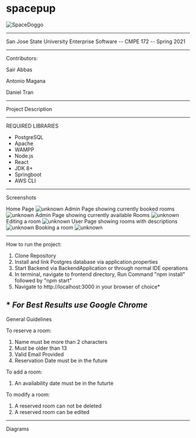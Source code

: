 
# spacepup
![SpaceDoggo](https://user-images.githubusercontent.com/39139814/117551180-4d16f600-aff9-11eb-8dc6-f20cf144ce1f.png)

------------------------------------------------------------------
San Jose State University
Enterprise Software -- CMPE 172 -- Spring 2021

------------------------------------------------------------------
Contributors:

Sair Abbas

Antonio Magana

Daniel Tran

------------------------------------------------------------------
Project Description


------------------------------------------------------------------
REQUIRED LIBRARIES
- PostgreSQL
- Apache
- WAMPP
- Node.js
- React
- JDK 8+
- Springboot
- AWS CLI 

------------------------------------------------------------------
Screenshots

Home Page
![unknown](https://user-images.githubusercontent.com/39139814/117719341-217b4380-b192-11eb-9f6b-06dea482f66b.png)
Admin Page showing currently booked rooms
![unknown](https://user-images.githubusercontent.com/39139814/117719437-3eb01200-b192-11eb-9094-26ae60c5390b.png)
Admin Page showing currently available Rooms
![unknown](https://user-images.githubusercontent.com/39139814/117719490-4e2f5b00-b192-11eb-94b1-0af236bcf2c7.png)
Editing a room
![unknown](https://user-images.githubusercontent.com/39139814/117719548-6010fe00-b192-11eb-8a72-98f408b5e944.png)
User Page showing rooms with descriptions
![unknown](https://user-images.githubusercontent.com/39139814/117719589-6c955680-b192-11eb-9027-f88d064e7d2c.png)
Booking a room
![unknown](https://user-images.githubusercontent.com/39139814/117719631-77e88200-b192-11eb-83a2-775c6b32fa7a.png)


------------------------------------------------------------------
How to run the project:

1) Clone Repository
2) Install and link Postgres database via application.properties
3) Start Backend via BackendApplication or through normal IDE operations
4) In terminal, navigate to frontend directory, Run Command "npm install" followed by "npm start"
5) Navigate to http://localhost:3000 in your browser of choice*

\* *For Best Results use Google Chrome*
------------------------------------------------------------------
General Guidelines


To reserve a room:
1) Name must be more than 2 characters
2) Must be older than 13
3) Valid Email Provided
4) Reservation Date must be in the future

To add a room:
1) An availability date must be in the futurte

To modify a room:
1) A reserved room can not be deleted
2) A reserved room can be edited
------------------------------------------------------------------
Diagrams

